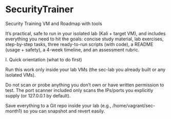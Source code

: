 # SecurityTrainer
Security Training VM and Roadmap with tools


It’s practical, safe to run in your isolated lab (Kali + target VM), and includes everything you need to hit the goals: concise study material, lab exercises, step-by-step tasks, three ready-to-run scripts (with code), a README (usage + safety), a 4-week timeline, and an assessment rubric.

I. Quick orientation (what to do first)

Run this work only inside your lab VMs (the sec-lab you already built or any isolated VMs).

Do not scan or probe anything you don’t own or have written permission to test. The port scanner included only scans the IPs/ports you explicitly supply (or 127.0.0.1 by default).

Save everything to a Git repo inside your lab (e.g., /home/vagrant/sec-month1) so you can snapshot and revert easily.

